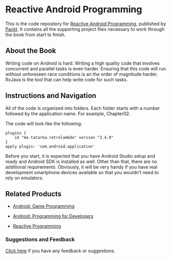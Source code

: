 # Reactive Android Programming
This is the code repository for [Reactive Android Programming](https://www.packtpub.com/application-development/reactive-android-programming?utm_source=github&utm_medium=repository&utm_campaign=9781787289901), published by [Packt](https://www.packtpub.com/?utm_source=github). It contains all the supporting project files necessary to work through the book from start to finish.
## About the Book
Writing code on Android is hard. Writing a high quality code that involves concurrent and parallel tasks is even harder. Ensuring that this code will run without unforeseen race conditions is an the order of magnitude harder. RxJava is the tool that can help write code for such tasks.
## Instructions and Navigation
All of the code is organized into folders. Each folder starts with a number followed by the application name. For example, Chapter02.



The code will look like the following:
```
plugins {
    id "me.tatarka.retrolambda" version "3.4.0"
}
apply plugin: 'com.android.application'
```

Before you start, it is expected that you have Android Studio setup and ready and Android SDK is installed as well. Other than that, there are no additional requirements.
Obviously, it will be very handy if you have real development smartphone devices available so that you wouldn’t need to rely on emulators.

## Related Products
* [Android: Game Programming](https://www.packtpub.com/game-development/android-game-programming?utm_source=github&utm_medium=repository&utm_campaign=9781787128583)

* [Android: Programming for Developers](https://www.packtpub.com/application-development/android-programming-developers?utm_source=github&utm_medium=repository&utm_campaign=9781787123694)

* [Reactive Programming ](https://www.packtpub.com/application-development/reactive-programming?utm_source=github&utm_medium=repository&utm_campaign=9781785885853)

### Suggestions and Feedback
[Click here](https://docs.google.com/forms/d/e/1FAIpQLSe5qwunkGf6PUvzPirPDtuy1Du5Rlzew23UBp2S-P3wB-GcwQ/viewform) if you have any feedback or suggestions.

